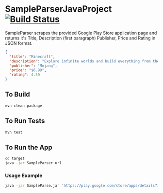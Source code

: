 # SampleParserJavaProject [![Build Status](https://travis-ci.org/benjaminbartels/SampleParserJavaProject.svg?branch=master)](https://travis-ci.org/benjaminbartels/SampleParserJavaProject)

SampleParser scrapes the provided Google Play Store application page and returns it's Title, Description (first paragraph)
Publisher, Price and Rating in JSON format. 

```json
{
  "title": "Minecraft",
  "description": "Explore infinite worlds and build everything from the simplest of homes to the grandest of castles. Play in creative mode with unlimited resources or mine deep into the world in survival mode, crafting weapons and armor to fend off dangerous mobs. Create, explore and survive alone or with friends on mobile devices or Windows 10.",
  "publisher": "Mojang",
  "price": "$6.99",
  "rating": 4.50
}

```

## To Build
```sh
mvn clean package
```

## To Run Tests
```sh
mvn test
```

## To Run the App 
```sh
cd target
java -jar SampleParser url
```

### Usage Example
```sh
java -jar SampleParse.jar 'https://play.google.com/store/apps/details?id=com.mojang.minecraftpe'
```